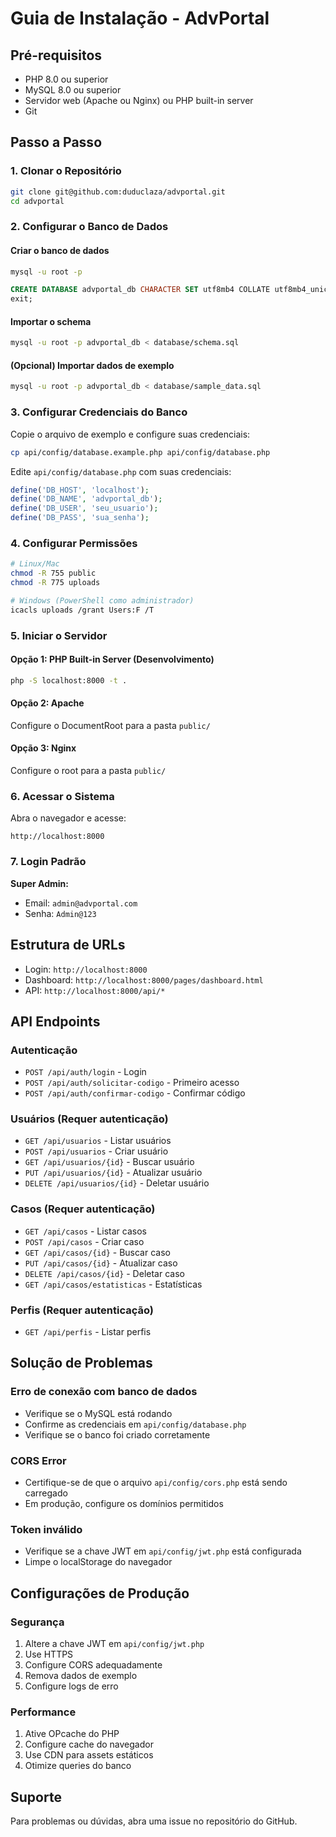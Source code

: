 # Guia de Instalação - AdvPortal

## Pré-requisitos

- PHP 8.0 ou superior
- MySQL 8.0 ou superior
- Servidor web (Apache ou Nginx) ou PHP built-in server
- Git

## Passo a Passo

### 1. Clonar o Repositório

```bash
git clone git@github.com:duduclaza/advportal.git
cd advportal
```

### 2. Configurar o Banco de Dados

#### Criar o banco de dados
```bash
mysql -u root -p
```

```sql
CREATE DATABASE advportal_db CHARACTER SET utf8mb4 COLLATE utf8mb4_unicode_ci;
exit;
```

#### Importar o schema
```bash
mysql -u root -p advportal_db < database/schema.sql
```

#### (Opcional) Importar dados de exemplo
```bash
mysql -u root -p advportal_db < database/sample_data.sql
```

### 3. Configurar Credenciais do Banco

Copie o arquivo de exemplo e configure suas credenciais:

```bash
cp api/config/database.example.php api/config/database.php
```

Edite `api/config/database.php` com suas credenciais:

```php
define('DB_HOST', 'localhost');
define('DB_NAME', 'advportal_db');
define('DB_USER', 'seu_usuario');
define('DB_PASS', 'sua_senha');
```

### 4. Configurar Permissões

```bash
# Linux/Mac
chmod -R 755 public
chmod -R 775 uploads

# Windows (PowerShell como administrador)
icacls uploads /grant Users:F /T
```

### 5. Iniciar o Servidor

#### Opção 1: PHP Built-in Server (Desenvolvimento)
```bash
php -S localhost:8000 -t .
```

#### Opção 2: Apache
Configure o DocumentRoot para a pasta `public/`

#### Opção 3: Nginx
Configure o root para a pasta `public/`

### 6. Acessar o Sistema

Abra o navegador e acesse:
```
http://localhost:8000
```

### 7. Login Padrão

**Super Admin:**
- Email: `admin@advportal.com`
- Senha: `Admin@123`

## Estrutura de URLs

- Login: `http://localhost:8000`
- Dashboard: `http://localhost:8000/pages/dashboard.html`
- API: `http://localhost:8000/api/*`

## API Endpoints

### Autenticação
- `POST /api/auth/login` - Login
- `POST /api/auth/solicitar-codigo` - Primeiro acesso
- `POST /api/auth/confirmar-codigo` - Confirmar código

### Usuários (Requer autenticação)
- `GET /api/usuarios` - Listar usuários
- `POST /api/usuarios` - Criar usuário
- `GET /api/usuarios/{id}` - Buscar usuário
- `PUT /api/usuarios/{id}` - Atualizar usuário
- `DELETE /api/usuarios/{id}` - Deletar usuário

### Casos (Requer autenticação)
- `GET /api/casos` - Listar casos
- `POST /api/casos` - Criar caso
- `GET /api/casos/{id}` - Buscar caso
- `PUT /api/casos/{id}` - Atualizar caso
- `DELETE /api/casos/{id}` - Deletar caso
- `GET /api/casos/estatisticas` - Estatísticas

### Perfis (Requer autenticação)
- `GET /api/perfis` - Listar perfis

## Solução de Problemas

### Erro de conexão com banco de dados
- Verifique se o MySQL está rodando
- Confirme as credenciais em `api/config/database.php`
- Verifique se o banco foi criado corretamente

### CORS Error
- Certifique-se de que o arquivo `api/config/cors.php` está sendo carregado
- Em produção, configure os domínios permitidos

### Token inválido
- Verifique se a chave JWT em `api/config/jwt.php` está configurada
- Limpe o localStorage do navegador

## Configurações de Produção

### Segurança
1. Altere a chave JWT em `api/config/jwt.php`
2. Use HTTPS
3. Configure CORS adequadamente
4. Remova dados de exemplo
5. Configure logs de erro

### Performance
1. Ative OPcache do PHP
2. Configure cache do navegador
3. Use CDN para assets estáticos
4. Otimize queries do banco

## Suporte

Para problemas ou dúvidas, abra uma issue no repositório do GitHub.
